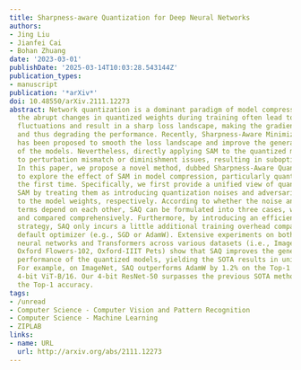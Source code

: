 ```yaml
---
title: Sharpness-aware Quantization for Deep Neural Networks
authors:
- Jing Liu
- Jianfei Cai
- Bohan Zhuang
date: '2023-03-01'
publishDate: '2025-03-14T10:03:28.543144Z'
publication_types:
- manuscript
publication: '*arXiv*'
doi: 10.48550/arXiv.2111.12273
abstract: Network quantization is a dominant paradigm of model compression. However,
  the abrupt changes in quantized weights during training often lead to severe loss
  fluctuations and result in a sharp loss landscape, making the gradients unstable
  and thus degrading the performance. Recently, Sharpness-Aware Minimization (SAM)
  has been proposed to smooth the loss landscape and improve the generalization performance
  of the models. Nevertheless, directly applying SAM to the quantized models can lead
  to perturbation mismatch or diminishment issues, resulting in suboptimal performance.
  In this paper, we propose a novel method, dubbed Sharpness-Aware Quantization (SAQ),
  to explore the effect of SAM in model compression, particularly quantization for
  the first time. Specifically, we first provide a unified view of quantization and
  SAM by treating them as introducing quantization noises and adversarial perturbations
  to the model weights, respectively. According to whether the noise and perturbation
  terms depend on each other, SAQ can be formulated into three cases, which are analyzed
  and compared comprehensively. Furthermore, by introducing an efficient training
  strategy, SAQ only incurs a little additional training overhead compared with the
  default optimizer (e.g., SGD or AdamW). Extensive experiments on both convolutional
  neural networks and Transformers across various datasets (i.e., ImageNet, CIFAR-10/100,
  Oxford Flowers-102, Oxford-IIIT Pets) show that SAQ improves the generalization
  performance of the quantized models, yielding the SOTA results in uniform quantization.
  For example, on ImageNet, SAQ outperforms AdamW by 1.2% on the Top-1 accuracy for
  4-bit ViT-B/16. Our 4-bit ResNet-50 surpasses the previous SOTA method by 0.9% on
  the Top-1 accuracy.
tags:
- /unread
- Computer Science - Computer Vision and Pattern Recognition
- Computer Science - Machine Learning
- ZIPLAB
links:
- name: URL
  url: http://arxiv.org/abs/2111.12273
---
```

